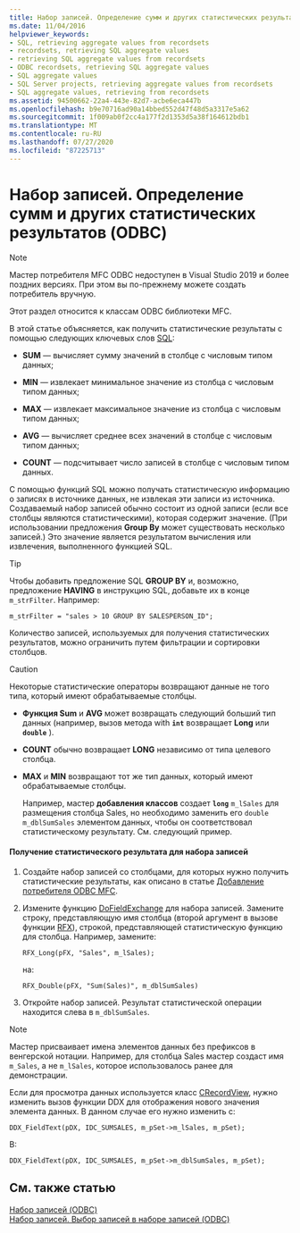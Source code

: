 ```yaml
---
title: Набор записей. Определение сумм и других статистических результатов (ODBC)
ms.date: 11/04/2016
helpviewer_keywords:
- SQL, retrieving aggregate values from recordsets
- recordsets, retrieving SQL aggregate values
- retrieving SQL aggregate values from recordsets
- ODBC recordsets, retrieving SQL aggregate values
- SQL aggregate values
- SQL Server projects, retrieving aggregate values from recordsets
- SQL aggregate values, retrieving from recordsets
ms.assetid: 94500662-22a4-443e-82d7-acbe6eca447b
ms.openlocfilehash: b9e70716ad90a14bbed552d47f48d5a3317e5a62
ms.sourcegitcommit: 1f009ab0f2cc4a177f2d1353d5a38f164612bdb1
ms.translationtype: MT
ms.contentlocale: ru-RU
ms.lasthandoff: 07/27/2020
ms.locfileid: "87225713"
---
```

# <a name="recordset-obtaining-sums-and-other-aggregate-results-odbc"></a>Набор записей. Определение сумм и других статистических результатов (ODBC)

> [!NOTE]
> Мастер потребителя MFC ODBC недоступен в Visual Studio 2019 и более поздних версиях. При этом вы по-прежнему можете создать потребитель вручную.

Этот раздел относится к классам ODBC библиотеки MFC.

В этой статье объясняется, как получить статистические результаты с помощью следующих ключевых слов [SQL](../../data/odbc/sql.md):

- **SUM** — вычисляет сумму значений в столбце с числовым типом данных;

- **MIN** — извлекает минимальное значение из столбца с числовым типом данных;

- **MAX** — извлекает максимальное значение из столбца с числовым типом данных;

- **AVG** — вычисляет среднее всех значений в столбце с числовым типом данных;

- **COUNT** — подсчитывает число записей в столбце с числовым типом данных.

С помощью функций SQL можно получать статистическую информацию о записях в источнике данных, не извлекая эти записи из источника. Создаваемый набор записей обычно состоит из одной записи (если все столбцы являются статистическими), которая содержит значение. (При использовании предложения **Group By** может существовать несколько записей.) Это значение является результатом вычисления или извлечения, выполненного функцией SQL.

> [!TIP]
> Чтобы добавить предложение SQL **GROUP BY** и, возможно, предложение **HAVING** в инструкцию SQL, добавьте их в конце `m_strFilter`. Например:

```
m_strFilter = "sales > 10 GROUP BY SALESPERSON_ID";
```

Количество записей, используемых для получения статистических результатов, можно ограничить путем фильтрации и сортировки столбцов.

> [!CAUTION]
> Некоторые статистические операторы возвращают данные не того типа, который имеют обрабатываемые столбцы.

- **Функция Sum** и **AVG** может возвращать следующий больший тип данных (например, вызов метода with **`int`** возвращает **Long** или **`double`** ).

- **COUNT** обычно возвращает **LONG** независимо от типа целевого столбца.

- **MAX** и **MIN** возвращают тот же тип данных, который имеют обрабатываемые столбцы.

     Например, мастер **добавления классов** создает **`long`** `m_lSales` для размещения столбца Sales, но необходимо заменить его `double m_dblSumSales` элементом данных, чтобы он соответствовал статистическому результату. См. следующий пример.

#### <a name="to-obtain-an-aggregate-result-for-a-recordset"></a>Получение статистического результата для набора записей

1. Создайте набор записей со столбцами, для которых нужно получить статистические результаты, как описано в статье [Добавление потребителя ODBC MFC](../../mfc/reference/adding-an-mfc-odbc-consumer.md).

1. Измените функцию [DoFieldExchange](../../mfc/reference/crecordset-class.md#dofieldexchange) для набора записей. Замените строку, представляющую имя столбца (второй аргумент в вызове функции [RFX](../../data/odbc/record-field-exchange-using-rfx.md)), строкой, представляющей статистическую функцию для столбца. Например, замените:

    ```
    RFX_Long(pFX, "Sales", m_lSales);
    ```

     на:

    ```
    RFX_Double(pFX, "Sum(Sales)", m_dblSumSales)
    ```

1. Откройте набор записей. Результат статистической операции находится слева в `m_dblSumSales`.

> [!NOTE]
> Мастер присваивает имена элементов данных без префиксов в венгерской нотации. Например, для столбца Sales мастер создаст имя `m_Sales`, а не `m_lSales`, которое использовалось ранее для демонстрации.

Если для просмотра данных используется класс [CRecordView](../../mfc/reference/crecordview-class.md), нужно изменить вызов функции DDX для отображения нового значения элемента данных. В данном случае его нужно изменить с:

```
DDX_FieldText(pDX, IDC_SUMSALES, m_pSet->m_lSales, m_pSet);
```

В:

```
DDX_FieldText(pDX, IDC_SUMSALES, m_pSet->m_dblSumSales, m_pSet);
```

## <a name="see-also"></a>См. также статью

[Набор записей (ODBC)](../../data/odbc/recordset-odbc.md)<br/>
[Набор записей. Выбор записей в наборе записей (ODBC)](../../data/odbc/recordset-how-recordsets-select-records-odbc.md)
